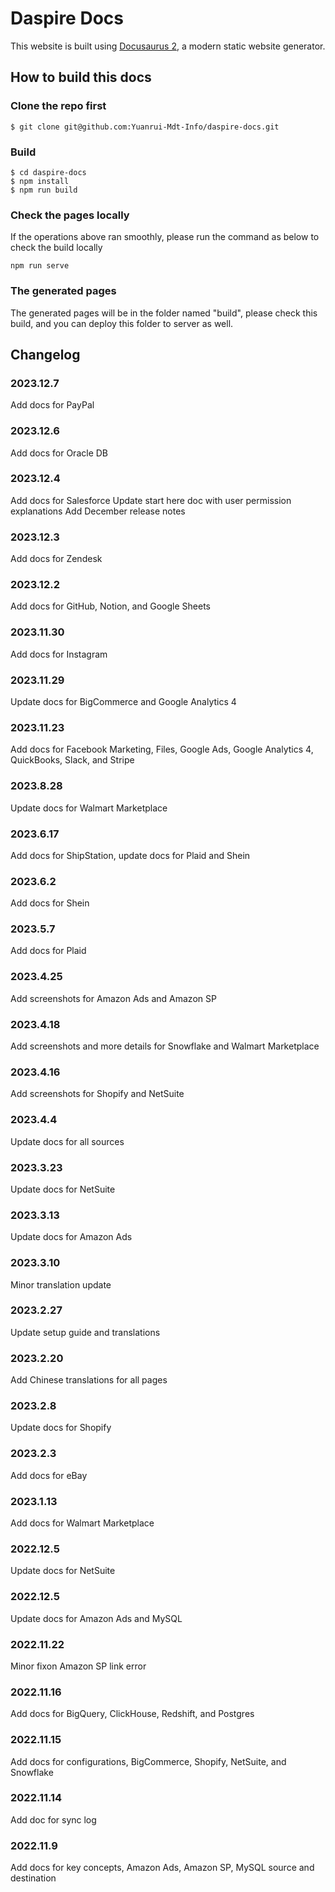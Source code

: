 # Daspire Docs

This website is built using [Docusaurus 2](https://docusaurus.io/), a modern static website generator.

## How to build this docs

### Clone the repo first
```
$ git clone git@github.com:Yuanrui-Mdt-Info/daspire-docs.git
```

### Build

```
$ cd daspire-docs
$ npm install
$ npm run build
```

### Check the pages locally
If the operations above ran smoothly, please run the command as below to check the build locally
```
npm run serve
```

### The generated pages
The generated pages will be in the folder named "build", please check this build, and you can deploy this folder to server as well.

## Changelog

### 2023.12.7
Add docs for PayPal
### 2023.12.6
Add docs for Oracle DB
### 2023.12.4
Add docs for Salesforce
Update start here doc with user permission explanations
Add December release notes
### 2023.12.3
Add docs for Zendesk
### 2023.12.2
Add docs for GitHub, Notion, and Google Sheets
### 2023.11.30
Add docs for Instagram
### 2023.11.29
Update docs for BigCommerce and Google Analytics 4
### 2023.11.23
Add docs for Facebook Marketing, Files, Google Ads, Google Analytics 4, QuickBooks, Slack, and Stripe
### 2023.8.28
Update docs for Walmart Marketplace
### 2023.6.17
Add docs for ShipStation, update docs for Plaid and Shein
### 2023.6.2
Add docs for Shein
### 2023.5.7
Add docs for Plaid
### 2023.4.25
Add screenshots for Amazon Ads and Amazon SP
### 2023.4.18
Add screenshots and more details for Snowflake and Walmart Marketplace
### 2023.4.16
Add screenshots for Shopify and NetSuite
### 2023.4.4
Update docs for all sources
### 2023.3.23
Update docs for NetSuite
### 2023.3.13
Update docs for Amazon Ads
### 2023.3.10
Minor translation update
### 2023.2.27
Update setup guide and translations
### 2023.2.20
Add Chinese translations for all pages
### 2023.2.8
Update docs for Shopify
### 2023.2.3
Add docs for eBay
### 2023.1.13
Add docs for Walmart Marketplace
### 2022.12.5
Update docs for NetSuite
### 2022.12.5
Update docs for Amazon Ads and MySQL
### 2022.11.22
Minor fixon Amazon SP link error
### 2022.11.16
Add docs for BigQuery, ClickHouse, Redshift, and Postgres
### 2022.11.15
Add docs for configurations, BigCommerce, Shopify, NetSuite, and Snowflake
### 2022.11.14
Add doc for sync log
### 2022.11.9
Add docs for key concepts, Amazon Ads, Amazon SP, MySQL source and destination
